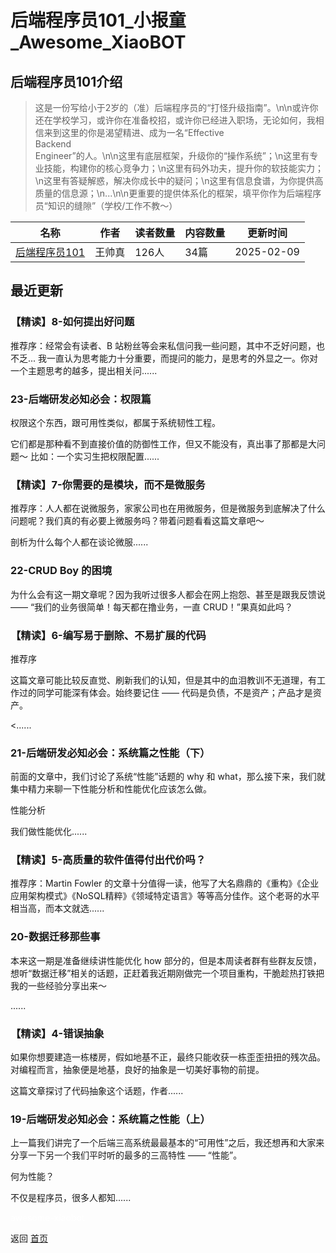 # 后端程序员101_小报童_Awesome_XiaoBOT

## 后端程序员101介绍
> 这是一份写给小于2岁的（准）后端程序员的“打怪升级指南”。\n\n或许你还在学校学习，或许你在准备校招，或许你已经进入职场，无论如何，我相信来到这里的你是渴望精进、成为一名“Effective  
Backend  
Engineer”的人。\n\n这里有底层框架，升级你的“操作系统”；\n这里有专业技能，构建你的核心竞争力；\n这里有码外功夫，提升你的软技能实力；\n这里有答疑解惑，解决你成长中的疑问；\n这里有信息食谱，为你提供高质量的信息源；\n...\n\n更重要的提供体系化的框架，填平你作为后端程序员“知识的缝隙”（学校/工作不教～）  
  


|名称|作者|读者数量|内容数量|更新时间|
|---|---|---|---|---|
|[后端程序员101](https://xiaobot.net/p/BackendCoder101?refer=0b133df9-27dc-423b-8101-639049001c13)|王帅真|126人|34篇|2025-02-09|

## 最近更新
### 【精读】8-如何提出好问题

推荐序：经常会有读者、B 站粉丝等会来私信问我一些问题，其中不乏好问题，也不乏...
我一直认为思考能力十分重要，而提问的能力，是思考的外显之一。你对一个主题思考的越多，提出相关问......

### 23-后端研发必知必会：权限篇

权限这个东西，跟可用性类似，都属于系统韧性工程。

它们都是那种看不到直接价值的防御性工作，但又不能没有，真出事了那都是大问题～ 比如：一个实习生把权限配置......

### 【精读】7-你需要的是模块，而不是微服务

推荐序：人人都在说微服务，家家公司也在用微服务，但是微服务到底解决了什么问题呢？我们真的有必要上微服务吗？带着问题看看这篇文章吧～

剖析为什么每个人都在谈论微服......

### 22-CRUD Boy 的困境

为什么会有这一期文章呢？因为我听过很多人都会在网上抱怨、甚至是跟我反馈说 —— “我们的业务很简单！每天都在撸业务，一直 CRUD！”果真如此吗？

### 【精读】6-编写易于删除、不易扩展的代码

推荐序

这篇文章可能比较反直觉、刷新我们的认知，但是其中的血泪教训不无道理，有工作过的同学可能深有体会。始终要记住 —— 代码是负债，不是资产；产品才是资产。

<......

### 21-后端研发必知必会：系统篇之性能（下）

前面的文章中，我们讨论了系统“性能”话题的 why 和 what，那么接下来，我们就集中精力来聊一下性能分析和性能优化应该怎么做。

性能分析

我们做性能优化......

### 【精读】5-高质量的软件值得付出代价吗？

推荐序：Martin Fowler
的文章十分值得一读，他写了大名鼎鼎的《重构》《企业应用架构模式》《NoSQL精粹》《领域特定语言》等等高分佳作。这个老哥的水平相当高，而本文就选......

### 20-数据迁移那些事

本来这一期是准备继续讲性能优化 how
部分的，但是本周读者群有些群友反馈，想听“数据迁移”相关的话题，正赶着我近期刚做完一个项目重构，干脆趁热打铁把我的一些经验分享出来～

......

### 【精读】4-错误抽象

如果你想要建造一栋楼房，假如地基不正，最终只能收获一栋歪歪扭扭的残次品。对编程而言，抽象便是地基，良好的抽象是一切美好事物的前提。

这篇文章探讨了代码抽象这个话题，作者......

### 19-后端研发必知必会：系统篇之性能（上）

上一篇我们讲完了一个后端三高系统最最基本的“可用性”之后，我还想再和大家来分享一下另一个我们平时听的最多的三高特性 —— “性能”。

何为性能？

不仅是程序员，很多人都知......


<a href="https://github.com/Reno9527/awesome-xiaobot" style="color: white; text-decoration: none;">awesome-xiaobot</a>

返回 [首页](../README.md)
